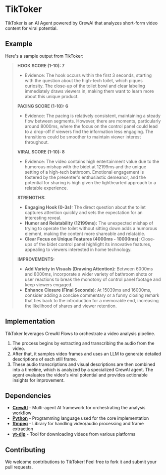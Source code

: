 # TikToker

TikToker is an AI Agent powered by CrewAI that analyzes short-form video content
for viral potential.

## Example

Here's a sample output from TikToker:

> **HOOK SCORE (1-10): 7**
> - Evidence: The hook occurs within the first 3 seconds, starting with the question about 
> the high-tech toilet, which piques curiosity. The close-up of the toilet bowl and clear 
> labeling immediately draws viewers in, making them want to learn more about this unique 
> product.
>
> **PACING SCORE (1-10): 6**
> - Evidence: The pacing is relatively consistent, maintaining a steady flow between 
> segments. However, there are moments, particularly around 8000ms, where the focus on the 
> control panel could lead to a drop-off if viewers find the information less engaging. 
> The transitions could be smoother to maintain viewer interest throughout.
>
> **VIRAL SCORE (1-10): 8**
> - Evidence: The video contains high entertainment value due to the humorous mishap with 
> the bidet at 12199ms and the unique setting of a high-tech bathroom. Emotional 
> engagement is fostered by the presenter's enthusiastic demeanor, and the potential for 
> sharing is high given the lighthearted approach to a relatable experience.
>
> **STRENGTHS:**
> - **Engaging Hook (0-3s):** The direct question about the toilet captures attention 
> quickly and sets the expectation for an interesting reveal.
> - **Humor and Relatability (12199ms):** The unexpected mishap of trying to operate the 
> toilet without sitting down adds a humorous element, making the content more shareable 
> and relatable.
> - **Clear Focus on Unique Features (4000ms - 10000ms):** Close-ups of the bidet control 
> panel highlight its innovative features, appealing to viewers interested in home 
> technology.
>
> **IMPROVEMENTS:**
> - **Add Variety in Visuals (Drawing Attention):** Between 6000ms and 8000ms, incorporate 
> a wider variety of bathroom shots or user reactions to break the monotony of control 
> panel footage and keep viewers engaged.
> - **Enhance Closure (Final Seconds)**: At 15039ms and 16000ms, consider adding a concise 
> commentary or a funny closing remark that ties back to the introduction for a memorable 
> end, increasing the likelihood of shares and viewer retention.

## Implementation

TikToker leverages CrewAI Flows to orchestrate a video analysis pipeline. 

1. The process begins by extracting and transcribing the audio from the video.
2. After that, it samples video frames and uses an LLM to generate detailed descriptions
   of each still frame.
3. These audio transcriptions and visual descriptions are then combined into a timeline,
   which is analyzed by a specialized CrewAI agent. The agent evaluates the video's
   viral potential and provides actionable insights for improvement.

## Dependencies
- **[CrewAI](https://github.com/crewaiinc/crewai)** - Multi-agent AI framework for
  orchestrating the analysis workflow
- **[Python](https://www.python.org/)** - Programming language used for the core
  implementation
- **[ffmpeg](https://ffmpeg.org/)** - Library for handling video/audio processing and
  frame extraction
- **[yt-dlp](https://github.com/yt-dlp/yt-dlp)** - Tool for downloading videos from
  various platforms

## Contributing

We welcome contributions to TikToker! Feel free to fork it and submit your pull requests.